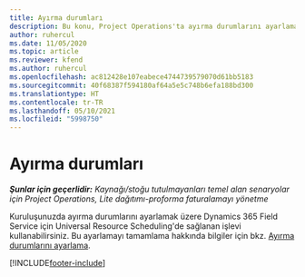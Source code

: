 ```yaml
---
title: Ayırma durumları
description: Bu konu, Project Operations'ta ayırma durumlarını ayarlama hakkında bilgiler için bir bağlantı sağlar.
author: ruhercul
ms.date: 11/05/2020
ms.topic: article
ms.reviewer: kfend
ms.author: ruhercul
ms.openlocfilehash: ac812428e107eabece4744739579070d61bb5183
ms.sourcegitcommit: 40f68387f594180af64a5e5c748b6efa188bd300
ms.translationtype: HT
ms.contentlocale: tr-TR
ms.lasthandoff: 05/10/2021
ms.locfileid: "5998750"
---
```

# <a name="booking-statuses"></a>Ayırma durumları

_**Şunlar için geçerlidir:** Kaynağı/stoğu tutulmayanları temel alan senaryolar için Project Operations, Lite dağıtımı-proforma faturalamayı yönetme_

Kuruluşunuzda ayırma durumlarını ayarlamak üzere Dynamics 365 Field Service için Universal Resource Scheduling'de sağlanan işlevi kullanabilirsiniz. Bu ayarlamayı tamamlama hakkında bilgiler için bkz. [Ayırma durumlarını ayarlama](/dynamics365/field-service/set-up-booking-statuses).


[!INCLUDE[footer-include](../includes/footer-banner.md)]